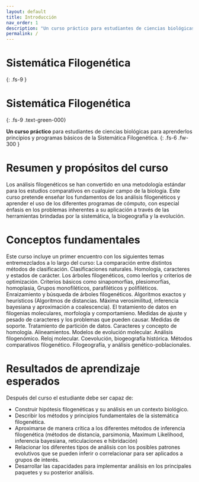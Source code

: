 ```yaml
---
layout: default
title: Introducción
nav_order: 1
description: "Un curso práctico para estudiantes de ciencias biológicas para aprenderlos principios  y programas básicos de la Sistemática Filogenética."
permalink: /
---
```


# Sistemática Filogenética
{: .fs-9 }

# Sistemática Filogenética
{: .fs-9 .text-green-000}

**Un curso práctico** para estudiantes de ciencias biológicas para aprenderlos principios  y programas básicos de la Sistemática Filogenética.
{: .fs-6 .fw-300 }

# Resumen y propósitos del curso

Los análisis filogenéticos se han convertido en una metodología estándar para los estudios comparativos en cualquier campo de la biología. Este curso pretende enseñar los fundamentos de los análisis filogenéticos y aprender el uso de los diferentes programas de cómputo, con especial énfasis en los problemas inherentes a su aplicación a través de las herramientas brindadas por la sistemática, la biogeografía y la evolución.

# Conceptos fundamentales 
Este curso incluye un primer encuentro con los siguientes temas entremezclados a lo largo del curso: La comparación entre distintos métodos de clasificación. Clasificaciones naturales. Homología, caracteres y estados de carácter. Los árboles filogenéticos, como leerlos y criterios de optimización. Criterios básicos como sinapomorfías, plesiomorfías, homoplasia, Grupos monofiléticos, parafiléticos y polifiléticos. Enraizamiento y búsqueda de árboles filogenéticos. Algoritmos exactos y heurísticos (Algoritmos de distancias. Máxima verosimilitud, inferencia bayesiana y aproximación a coalescencia). El tratamiento de datos en filogenias moleculares, morfología y comportamieno. Medidas de ajuste y pesado de caracteres y los problemas que pueden causar. Medidas de soporte. Tratamiento de partición de datos. Caracteres y concepto de homología. Alineamientos. Modelos de evolución molecular. Análisis filogenómico. Reloj molecular. Coevolución, biogeografía histórica. Métodos comparativos filogenético. Filogeografía, y análisis genético-poblacionales.

# Resultados de aprendizaje esperados

Después del curso el estudiante debe ser capaz de:

-	Construir hipótesis filogenéticas y su análisis en un contexto biológico.
-	Describir los métodos y principios fundamentales de la sistemática filogenética.
-	Aproximarse de manera crítica a los diferentes métodos de inferencia filogenética (métodos de distancia, parsimonia, Maximum Likelihood, inferencia bayesiana, reticulaciones e hibridación) 
-	Relacionar los diferentes tipos de análisis con los posibles patrones evolutivos que se pueden inferir o correlacionar para ser aplicados a grupos de interés.
-	Desarrollar las capacidades para implementar análisis en los principales paquetes y su posterior análisis. 

